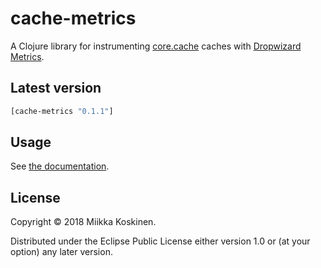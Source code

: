 # cache-metrics

A Clojure library for instrumenting [core.cache](https://github.com/clojure/core.cache) caches with [Dropwizard Metrics](https://metrics.dropwizard.io).

## Latest version

```clojure
[cache-metrics "0.1.1"]
```

## Usage

See [the documentation](https://cljdoc.xyz/d/miikka/cache-metrics/CURRENT/api/cache-metrics.core).

## License

Copyright © 2018 Miikka Koskinen.

Distributed under the Eclipse Public License either version 1.0 or (at
your option) any later version.
